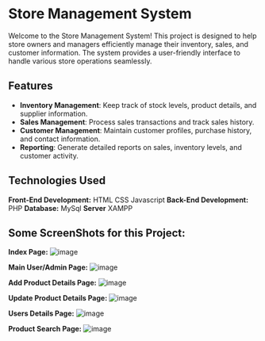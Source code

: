 # Store Management System

Welcome to the Store Management System! This project is designed to help store owners and managers efficiently manage their inventory, sales, and customer information. The system provides a user-friendly interface to handle various store operations seamlessly.

## Features
- **Inventory Management**: Keep track of stock levels, product details, and supplier information.
- **Sales Management**: Process sales transactions and track sales history.
- **Customer Management**: Maintain customer profiles, purchase history, and contact information.
- **Reporting**: Generate detailed reports on sales, inventory levels, and customer activity.

## Technologies Used
**Front-End Development:**
HTML
CSS
Javascript
**Back-End Development:**
PHP
**Database:**
MySql
**Server**
XAMPP

## Some ScreenShots for this Project:
**Index Page:**
![image](https://github.com/user-attachments/assets/cce77f8d-35af-4011-a9da-cae9764e334d)

**Main User/Admin Page:**
![image](https://github.com/user-attachments/assets/852d6269-f23d-426b-84fe-ecf0b12993a5)

**Add Product Details Page:**
![image](https://github.com/user-attachments/assets/3a09054d-068c-4212-994f-6baf0b71d9a7)

**Update Product Details Page:**
![image](https://github.com/user-attachments/assets/8f03793b-f402-4676-9366-46b68fe76469)

**Users Details Page:**
![image](https://github.com/user-attachments/assets/a49d3064-4aaa-4ec6-b24c-31f044f90c19)

**Product Search Page:**
![image](https://github.com/user-attachments/assets/fce42822-18a8-4833-9bbd-ffb918b50c3c)
